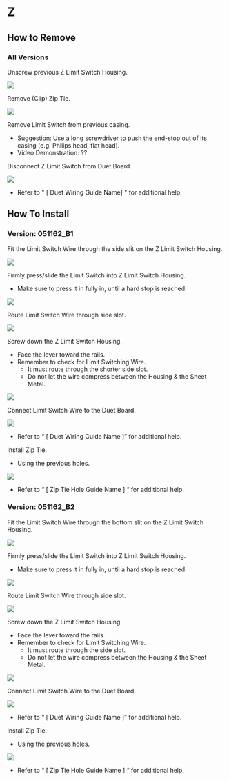 # Z

## How to Remove

### All Versions

Unscrew previous Z Limit Switch Housing.

![](../../../.gitbook/assets/z-limit-swtich-installation-guide%20%282%29.png)

Remove \(Clip\) Zip Tie.

![](../../../.gitbook/assets/z-limit-swtich-installation-guide-1%20%281%29.png)

Remove Limit Switch from previous casing.

* Suggestion: Use a long screwdriver to push the end-stop out of its casing \(e.g. Philips head, flat head\).
* Video Demonstration: ??

Disconnect Z Limit Switch from Duet Board

![](../../../.gitbook/assets/z-limit-swtich-installation-guide-2.png)

* Refer to " \[ Duet Wiring Guide Name\] " for additional help.





## How To Install

### Version: 051162\_B1

Fit the Limit Switch Wire through the side slit on the Z Limit Switch Housing.

![](../../../.gitbook/assets/z-limit-swtich-installation-guide-3.png)

Firmly press/slide the Limit Switch into Z Limit Switch Housing.

* Make sure to press it in fully in, until a hard stop is reached.

![](../../../.gitbook/assets/z-limit-swtich-installation-guide-4.png)

Route Limit Switch Wire through side slot.

![](../../../.gitbook/assets/z-limit-swtich-installation-guide-5%20%281%29.png)

Screw down the Z Limit Switch Housing.

* Face the lever toward the rails.
* Remember to check for Limit Switching Wire.
  * It must route through the shorter side slot.
  * Do not let the wire compress between the Housing & the Sheet Metal.

![](../../../.gitbook/assets/z-limit-swtich-installation-guide%20%283%29.png)

Connect Limit Switch Wire to the Duet Board.

![](../../../.gitbook/assets/z-limit-swtich-installation-guide-2.png)

* Refer to “ \[ Duet Wiring Guide Name \]” for additional help.

Install Zip Tie.

* Using the previous holes.

![](../../../.gitbook/assets/z-limit-swtich-installation-guide-10.png)

* Refer to “ \[ Zip Tie Hole Guide Name \] “ for additional help.

### Version: 051162\_B2

Fit the Limit Switch Wire through the bottom slit on the Z Limit Switch Housing.

![](../../../.gitbook/assets/z-limit-swtich-installation-guide-6.png)

Firmly press/slide the Limit Switch into Z Limit Switch Housing.

* Make sure to press it in fully in, until a hard stop is reached.

![](../../../.gitbook/assets/z-limit-swtich-installation-guide-4.png)

Route Limit Switch Wire through side slot.

![](../../../.gitbook/assets/z-limit-swtich-installation-guide-5%20%281%29.png)

Screw down the Z Limit Switch Housing.

* Face the lever toward the rails.
* Remember to check for Limit Switching Wire.
  * It must route through the side slot.
  * Do not let the wire compress between the Housing & the Sheet Metal.

![](../../../.gitbook/assets/z-limit-swtich-installation-guide-7.png)

Connect Limit Switch Wire to the Duet Board.

![](../../../.gitbook/assets/z-limit-swtich-installation-guide-2.png)

* Refer to “ \[ Duet Wiring Guide Name \]” for additional help.

Install Zip Tie.

* Using the previous holes.

![](../../../.gitbook/assets/z-limit-swtich-installation-guide-10%20%281%29.png)

* Refer to “ \[ Zip Tie Hole Guide Name \] “ for additional help.







